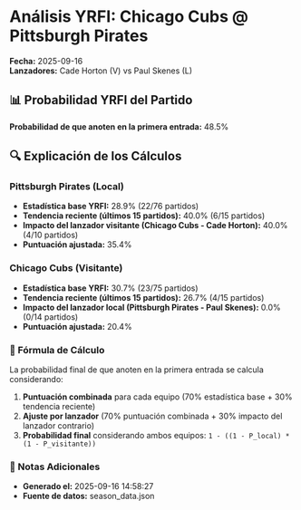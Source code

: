 # Análisis YRFI: Chicago Cubs @ Pittsburgh Pirates

**Fecha:** 2025-09-16  
**Lanzadores:** Cade Horton (V) vs Paul Skenes (L)

## 📊 Probabilidad YRFI del Partido

**Probabilidad de que anoten en la primera entrada:** 48.5%

## 🔍 Explicación de los Cálculos

### Pittsburgh Pirates (Local)
- **Estadística base YRFI:** 28.9% (22/76 partidos)
- **Tendencia reciente (últimos 15 partidos):** 40.0% (6/15 partidos)
- **Impacto del lanzador visitante (Chicago Cubs - Cade Horton):** 40.0% (4/10 partidos)
- **Puntuación ajustada:** 35.4%

### Chicago Cubs (Visitante)
- **Estadística base YRFI:** 30.7% (23/75 partidos)
- **Tendencia reciente (últimos 15 partidos):** 26.7% (4/15 partidos)
- **Impacto del lanzador local (Pittsburgh Pirates - Paul Skenes):** 0.0% (0/14 partidos)
- **Puntuación ajustada:** 20.4%

### 📝 Fórmula de Cálculo

La probabilidad final de que anoten en la primera entrada se calcula considerando:
1. **Puntuación combinada** para cada equipo (70% estadística base + 30% tendencia reciente)
2. **Ajuste por lanzador** (70% puntuación combinada + 30% impacto del lanzador contrario)
3. **Probabilidad final** considerando ambos equipos: `1 - ((1 - P_local) * (1 - P_visitante))`

### 📌 Notas Adicionales

- **Generado el:** 2025-09-16 14:58:27
- **Fuente de datos:** season_data.json
